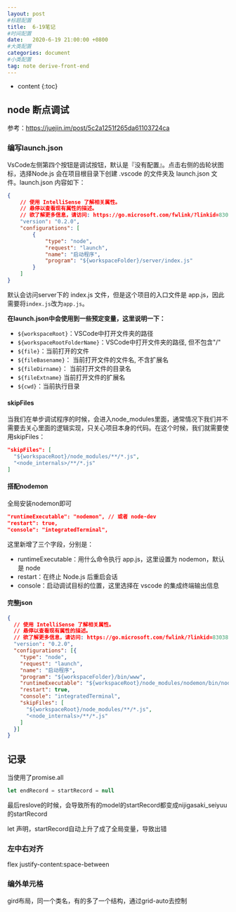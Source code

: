 ```yaml
---
layout: post
#标题配置
title:  6-19笔记
#时间配置
date:   2020-6-19 21:00:00 +0800
#大类配置
categories: document
#小类配置
tag: note derive-front-end
---
```


* content
{:toc}
## node 断点调试

参考：https://juejin.im/post/5c2a1251f265da61103724ca

### 编写launch.json

VsCode左侧第四个按钮是调试按钮，默认是『没有配置』。点击右侧的齿轮状图标，选择Node.js 会在项目根目录下创建 .vscode 的文件夹及 launch.json 文件。launch.json 内容如下：

```json
{
    // 使用 IntelliSense 了解相关属性。 
    // 悬停以查看现有属性的描述。
    // 欲了解更多信息，请访问: https://go.microsoft.com/fwlink/?linkid=830387
    "version": "0.2.0",
    "configurations": [
        {
            "type": "node",
            "request": "launch",
            "name": "启动程序",
            "program": "${workspaceFolder}/server/index.js"
        }
    ]
}
```

默认会访问server下的 index.js 文件，但是这个项目的入口文件是 app.js，因此需要将`index.js`改为`app.js`。

**在launch.json中会使用到一些预定变量，这里说明一下：**

- `${workspaceRoot}`：VSCode中打开文件夹的路径
- `${workspaceRootFolderName}`：VSCode中打开文件夹的路径, 但不包含"/"
- `${file}`：当前打开的文件
- `${fileBasename}`： 当前打开文件的文件名, 不含扩展名
- `${fileDirname}`： 当前打开文件的目录名
- `${fileExtname}` 当前打开文件的扩展名
- `${cwd}`：当前执行目录

#### skipFiles

当我们在单步调试程序的时候，会进入node_modules里面，通常情况下我们并不需要去关心里面的逻辑实现，只关心项目本身的代码。在这个时候，我们就需要使用skipFiles：

```json
"skipFiles": [
  "${workspaceRoot}/node_modules/**/*.js",
  "<node_internals>/**/*.js"
]
```

#### 搭配nodemon

全局安装nodemon即可

```json
"runtimeExecutable": "nodemon", // 或者 node-dev
"restart": true,
"console": "integratedTerminal",
```

这里新增了三个字段，分别是：

- runtimeExecutable：用什么命令执行 app.js，这里设置为 nodemon，默认是 node
- restart：在终止 Node.js 后重启会话
- console：启动调试目标的位置，这里选择在 vscode 的集成终端输出信息

#### 完整json

```json
{
  // 使用 IntelliSense 了解相关属性。
  // 悬停以查看现有属性的描述。
  // 欲了解更多信息，请访问: https://go.microsoft.com/fwlink/?linkid=830387
  "version": "0.2.0",
  "configurations": [{
    "type": "node",
    "request": "launch",
    "name": "启动程序",
    "program": "${workspaceFolder}/bin/www",
    "runtimeExecutable": "${workspaceRoot}/node_modules/nodemon/bin/nodemon", // 或者 node-dev
    "restart": true,
    "console": "integratedTerminal",
    "skipFiles": [
      "${workspaceRoot}/node_modules/**/*.js",
      "<node_internals>/**/*.js"
    ]
  }]
}
```

## 记录

当使用了promise.all

```js
let endRecord = startRecord = null
```

最后reslove的时候，会导致所有的model的startRecord都变成nijigasaki_seiyuu的startRecord

let 声明，startRecord自动上升了成了全局变量，导致出错

### 左中右对齐

flex justify-content:space-between

### 编外单元格

gird布局，同一个类名，有的多了一个结构，通过grid-auto去控制

